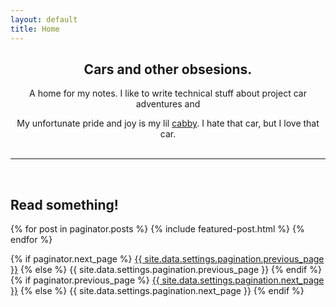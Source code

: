 ```yaml
---
layout: default
title: Home
---
```

<center><h2>Cars and other obsesions.</h2>
<p>
A home for my notes. I like to write technical stuff about project car adventures and

My unfortunate pride and joy is my lil <a href="https://sudoyashi.com/dacabby">cabby</a>. I hate that car, but I love that car.
<br><br>

</center>

<hr>
<br>
<h2>Read something!</h2>

{% for post in paginator.posts %}
  {% include featured-post.html %}
{% endfor %}

<!-- Pagination links -->
<div class="pagination">
  {% if paginator.next_page %}
    <a class="pagination-button pagination-active next" href="{{ site.github.url }}{{ paginator.next_page_path }}">{{ site.data.settings.pagination.previous_page }}</a>
  {% else %}
    <span class="pagination-button">{{ site.data.settings.pagination.previous_page }}</span>
  {% endif %}
  {% if paginator.previous_page %}
    <a class="pagination-button pagination-active" href="{{ site.baseurl }}{{ paginator.previous_page_path }}">{{ site.data.settings.pagination.next_page }}</a>
  {% else %}
    <span class="pagination-button">{{ site.data.settings.pagination.next_page }}</span>
  {% endif %}
</div>